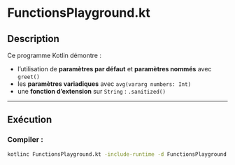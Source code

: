 # FunctionsPlayground.kt

##  Description
Ce programme Kotlin démontre :
- l’utilisation de **paramètres par défaut** et **paramètres nommés** avec `greet()`
- les **paramètres variadiques** avec `avg(vararg numbers: Int)`
- une **fonction d’extension** sur `String` : `.sanitized()`

---

##  Exécution

### Compiler :
```bash
kotlinc FunctionsPlayground.kt -include-runtime -d FunctionsPlayground.jar
